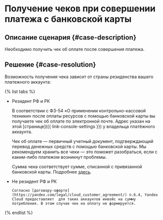 # Получение чеков при совершении платежа с банковской карты


## Описание сценария {#case-description}

Необходимо получить чек об оплате после совершения платежа.

## Решение {#case-resolution}

Возможность получения чека зависит от страны резиденства вашего платежного аккаунта:

{% list tabs %}

- Резидент РФ и РК
    
    В соответствии с ФЗ-54 «О применении контрольно-кассовой техники» после оплаты ресурсов с помощью банковской карты вы получаете чек об оплате по электронной почте.
    Адрес указан на этой [странице]({{ link-console-settings }}) у владельца платёжного аккаунта.

    Чек об оплате — первичный учетный документ, подтверждающий перевод денежных средств с помощью банковской карты.
    Мы рекомендуем хранить все чеки — это поможет разобраться, если c каким-либо платежом возникнут проблемы.

    Сумма чека соответствует сумме, списанной с привязанной банковской карты.
    Подробнее [здесь](../../../billing/concepts/individual-bill).

- Не резидент РФ и РК
    
      Согласно [договору-оферте](https://yandex.com/legal/cloud_customer_agreement/) п.6.4, Yandex Cloud предоставляет  для таких аккаунтов инвойс на сумму потребления. В этом случае чек на оплату не формируется.

{% endlist %}
